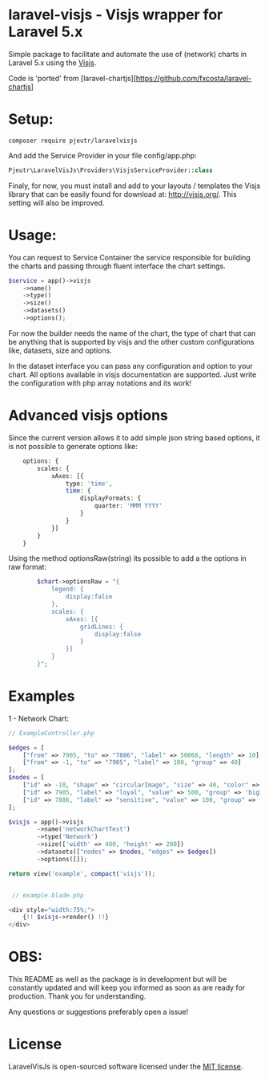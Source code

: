 
# laravel-visjs - Visjs wrapper for Laravel 5.x

Simple package to facilitate and automate the use of (network) charts in Laravel 5.x
using the [Visjs](http://visjs.org/).

Code is 'ported' from [laravel-chartjs][https://github.com/fxcosta/laravel-chartjs]

# Setup:
```
composer require pjeutr/laravelvisjs
```

And add the Service Provider in your file config/app.php:
```php
Pjeutr\LaravelVisJs\Providers\VisjsServiceProvider::class
```

Finaly, for now, you must install and add to your layouts / templates the Visjs library that can be easily
found for download at: http://visjs.org/. This setting will also be improved.

# Usage:

You can request to Service Container the service responsible for building the charts
and passing through fluent interface the chart settings.

```php
$service = app()->visjs
    ->name()
    ->type()
    ->size()
    ->datasets()
    ->options();
```

For now the builder needs the name of the chart, the type of chart that can be anything that is supported by visjs and the other custom configurations like, datasets, size and options.

In the dataset interface you can pass any configuration and option to your chart.
All options available in visjs documentation are supported.
Just write the configuration with php array notations and its work!

# Advanced visjs options

Since the current version allows it to add simple json string based options, it is not possible to generate options like:

```php
    options: {
        scales: {
            xAxes: [{
                type: 'time',
                time: {
                    displayFormats: {
                        quarter: 'MMM YYYY'
                    }
                }
            }]
        }
    }
```

Using the method optionsRaw(string) its possible to add a the options in raw format:

```php
        $chart->optionsRaw = "{
            legend: {
                display:false
            },
            scales: {
                xAxes: [{
                    gridLines: {
                        display:false
                    }  
                }]
            }
        }";
```

# Examples

1 - Network Chart:
```php
// ExampleController.php

$edges = [
    ["from" => 7905, "to" => "7886", "label" => 50068, "length" => 10],
    ["from" => -1, "to" => "7905", "label" => 100, "group" => 40]
];
$nodes = [
	["id" => -10, "shape" => "circularImage", "size" => 40, "color" => '#999', "borderWidth" => 1],
	["id" => 7905, "label" => "loyal", "value" => 500, "group" => 'big1'],
	["id" => 7886, "label" => "sensitive", "value" => 100, "group" => 'big2']
];

$visjs = app()->visjs
        ->name('networkChartTest')
        ->type('Network')
        ->size(['width' => 400, 'height' => 200])
        ->datasets(["nodes" => $nodes, "edges" => $edges])
        ->options([]);

return view('example', compact('visjs'));


 // example.blade.php

<div style="width:75%;">
    {!! $visjs->render() !!}
</div>
```




# OBS:

This README as well as the package is in development but will be constantly updated and will keep you informed as soon as
are ready for production. Thank you for understanding.

Any questions or suggestions preferably open a issue!

# License
LaravelVisJs is open-sourced software licensed under the [MIT license](http://opensource.org/licenses/MIT).
